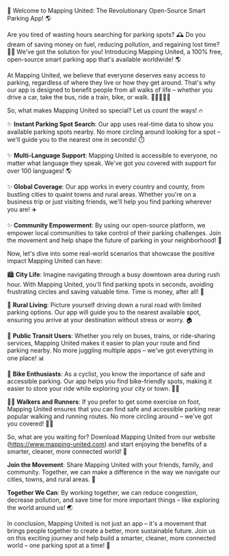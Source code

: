 🚀 Welcome to Mapping United: The Revolutionary Open-Source Smart Parking App! 🌎

Are you tired of wasting hours searching for parking spots? 🕰️ Do you dream of saving money on fuel, reducing pollution, and regaining lost time? 💸💨 We've got the solution for you! Introducing Mapping United, a 100% free, open-source smart parking app that's available worldwide! 🌎

At Mapping United, we believe that everyone deserves easy access to parking, regardless of where they live or how they get around. That's why our app is designed to benefit people from all walks of life – whether you drive a car, take the bus, ride a train, bike, or walk. 🚌🚂🛴️🏃‍♂️

So, what makes Mapping United so special? Let us count the ways! 🔥

✨ **Instant Parking Spot Search**: Our app uses real-time data to show you available parking spots nearby. No more circling around looking for a spot – we'll guide you to the nearest one in seconds! ⏱️

✨ **Multi-Language Support**: Mapping United is accessible to everyone, no matter what language they speak. We've got you covered with support for over 100 languages! 🌎

✨ **Global Coverage**: Our app works in every country and county, from bustling cities to quaint towns and rural areas. Whether you're on a business trip or just visiting friends, we'll help you find parking wherever you are! ✈️

✨ **Community Empowerment**: By using our open-source platform, we empower local communities to take control of their parking challenges. Join the movement and help shape the future of parking in your neighborhood! 🌟

Now, let's dive into some real-world scenarios that showcase the positive impact Mapping United can have:

🏙️ **City Life**: Imagine navigating through a busy downtown area during rush hour. With Mapping United, you'll find parking spots in seconds, avoiding frustrating circles and saving valuable time. Time is money, after all! 💸

🌳 **Rural Living**: Picture yourself driving down a rural road with limited parking options. Our app will guide you to the nearest available spot, ensuring you arrive at your destination without stress or worry. 🏠

🚌 **Public Transit Users**: Whether you rely on buses, trains, or ride-sharing services, Mapping United makes it easier to plan your route and find parking nearby. No more juggling multiple apps – we've got everything in one place! 📊

💪 **Bike Enthusiasts**: As a cyclist, you know the importance of safe and accessible parking. Our app helps you find bike-friendly spots, making it easier to store your ride while exploring your city or town. 🚴‍♂️

🏃‍♀️ **Walkers and Runners**: If you prefer to get some exercise on foot, Mapping United ensures that you can find safe and accessible parking near popular walking and running routes. No more circling around – we've got you covered! 🏃‍♂️

So, what are you waiting for? Download Mapping United from our website (https://www.mapping-united.com) and start enjoying the benefits of a smarter, cleaner, more connected world! 🌟

**Join the Movement**: Share Mapping United with your friends, family, and community. Together, we can make a difference in the way we navigate our cities, towns, and rural areas. 💪

**Together We Can**: By working together, we can reduce congestion, decrease pollution, and save time for more important things – like exploring the world around us! 🌏

In conclusion, Mapping United is not just an app – it's a movement that brings people together to create a better, more sustainable future. Join us on this exciting journey and help build a smarter, cleaner, more connected world – one parking spot at a time! 🚀